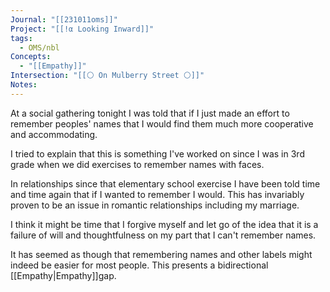 ```yaml
---
Journal: "[[231011oms]]"
Project: "[[!α Looking Inward]]"
tags:
  - OMS/nbl
Concepts:
  - "[[Empathy]]"
Intersection: "[[⚪️ On Mulberry Street ⚪️]]"
Notes: 
---
```


At a social gathering tonight I was told that if I just made an effort to remember peoples' names that I would find them much more cooperative and accommodating. 

I tried to explain that this is something I've worked on since I was in 3rd grade when we did exercises to remember names with faces. 

In relationships since that elementary school exercise I have been told time and time again that if I wanted to remember I would. This has invariably proven to be an issue in romantic relationships including my marriage. 

I think it might be time that I forgive myself and let go of the idea that it is a failure of will and thoughtfulness on my part that I can't remember names. 

It has seemed as though that remembering names and other labels might indeed be easier for most people. This presents a bidirectional [[Empathy|Empathy]]gap. 



